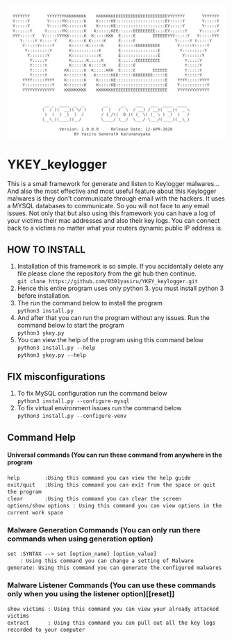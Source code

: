![enter image description here](https://raw.githubusercontent.com/0301yasiru/YKEY_keylogger/master/data/Screenshot%20from%202020-04-12%2015-04-41.png)


# YKEY_keylogger
This is a small framework for generate and listen to Keylogger malwares... And also the most effective and most useful feature about this Keylogger malwares is they don't communicate through email with the hackers. It uses a MYSQL databases to communicate. So you will not face to any email issues. Not only that but also using this framework you can have a log of your victims their mac addresses and also their key logs. You can connect back to a victims no matter what your routers dynamic public IP address is.


## HOW TO INSTALL
1. Installation of this framework is so simple. If you accidentally delete any file please clone the repository from the git hub then continue.
	<br>`git clone https://github.com/0301yasiru/YKEY_keylogger.git`
2. Hence this entire program uses only python 3. you must install python 3 before installation.
3. The run the command below to install the program
	<br>`python3 install.py`
4. And after that you can run the program without any issues. Run the command below to start the program
	<br>`python3 ykey.py`
5. You can view the help of the program using this command below
	<br>`python3 install.py --help`
	<br>`python3 ykey.py --help`

## FIX misconfigurations
1. To fix MySQL configuration run the command below
   	<br>`python3 install.py --configure-mysql`
2. To fix virtual environment issues run the command below
   	<br>`python3 install.py --configure-venv`


##  Command Help

#### Universal commands (You can run these command from anywhere in the program

	help		:Using this command you can view the help guide
	exit/quit	:Using this command you can exit from the space or quit the program
	clear		:Using this command you can clear the screen
	options/show options : Using this command you can view options in the current work space
    
### Malware Generation Commands (You can only run there commands when using generation option)
	set	:SYNTAX --> set [option_name] [option_value]
		: Using this command you can change a setting of Malware
	generate: Using this command you can generate the configured malwares

### Malware Listener Commands (You can use these commands only when you using the listener option)[[reset]]
	show victims : Using this command you can view your already attacked victims
	extract      : Using this command you can pull out all the key logs recorded to your computer 
